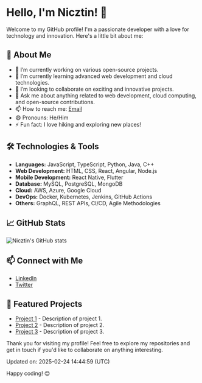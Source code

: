 # Hello, I'm Nicztin! 👋

Welcome to my GitHub profile! I'm a passionate developer with a love for technology and innovation. Here's a little bit about me:

## 🚀 About Me

- 🔭 I’m currently working on various open-source projects.
- 🌱 I’m currently learning advanced web development and cloud technologies.
- 👯 I’m looking to collaborate on exciting and innovative projects.
- 💬 Ask me about anything related to web development, cloud computing, and open-source contributions.
- 📫 How to reach me: [Email](mailto:nicztin@example.com)
- 😄 Pronouns: He/Him
- ⚡ Fun fact: I love hiking and exploring new places!

## 🛠️ Technologies & Tools

- **Languages:** JavaScript, TypeScript, Python, Java, C++
- **Web Development:** HTML, CSS, React, Angular, Node.js
- **Mobile Development:** React Native, Flutter
- **Database:** MySQL, PostgreSQL, MongoDB
- **Cloud:** AWS, Azure, Google Cloud
- **DevOps:** Docker, Kubernetes, Jenkins, GitHub Actions
- **Others:** GraphQL, REST APIs, CI/CD, Agile Methodologies

## 📈 GitHub Stats

![Nicztin's GitHub stats](https://github-readme-stats.vercel.app/api?username=Nicztin&show_icons=true&theme=radical)

## 📫 Connect with Me

- [LinkedIn](https://www.linkedin.com/in/nicztin)
- [Twitter](https://twitter.com/nicztin)

## 🌟 Featured Projects

- [Project 1](https://github.com/Nicztin/project1) - Description of project 1.
- [Project 2](https://github.com/Nicztin/project2) - Description of project 2.
- [Project 3](https://github.com/Nicztin/project3) - Description of project 3.

Thank you for visiting my profile! Feel free to explore my repositories and get in touch if you'd like to collaborate on anything interesting.

Updated on: 2025-02-24 14:44:59 (UTC)

Happy coding! 😊
